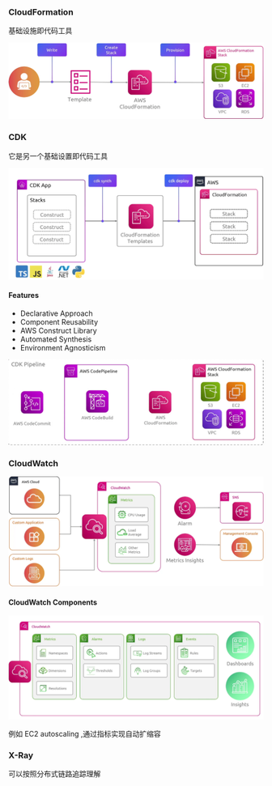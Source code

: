 ### CloudFormation

基础设施即代码工具

<img src="./img/1.png" alt="1" style="zoom:50%;" />

### CDK

它是另一个基础设置即代码工具

<img src="./img/2.png" alt="2" style="zoom:50%;" />

#### Features

- Declarative Approach
- Component Reusability
- AWS Construct Library
- Automated Synthesis
- Environment Agnosticism

<img src="./img/3.png" alt="3" style="zoom:50%;" />

### CloudWatch

<img src="./img/4.png" alt="4" style="zoom:50%;" />

#### CloudWatch Components

<img src="./img/5.png" alt="5" style="zoom:50%;" />

例如 EC2 autoscaling ,通过指标实现自动扩缩容

### X-Ray

可以按照分布式链路追踪理解

